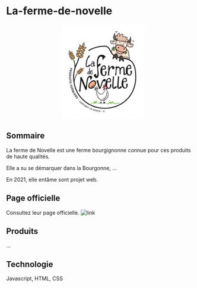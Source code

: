 # La-ferme-de-novelle

                            ![Logo](https://github.com/julienLeMee/la-ferme-de-novelle/blob/main/ressources/logo2.jpg)

## Sommaire 

La ferme de Novelle est une ferme bourgignonne connue pour ces produits de haute qualités.

Elle a su se démarquer dans la Bourgonne, ... 

En 2021, elle entâme sont projet web.

## Page officielle

Consultez leur page officielle.
![link]()

## Produits 

...

## Technologie 

Javascript, HTML, CSS
